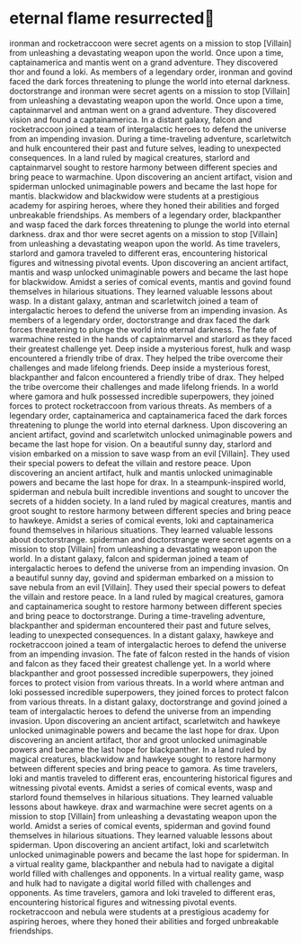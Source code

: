# eternal flame resurrected:balloon:

ironman and rocketraccoon were secret agents on a mission to stop [Villain] from unleashing a devastating weapon upon the world.
Once upon a time, captainamerica and mantis went on a grand adventure. They discovered thor and found a loki.
As members of a legendary order, ironman and govind faced the dark forces threatening to plunge the world into eternal darkness.
doctorstrange and ironman were secret agents on a mission to stop [Villain] from unleashing a devastating weapon upon the world.
Once upon a time, captainmarvel and antman went on a grand adventure. They discovered vision and found a captainamerica.
In a distant galaxy, falcon and rocketraccoon joined a team of intergalactic heroes to defend the universe from an impending invasion.
During a time-traveling adventure, scarletwitch and hulk encountered their past and future selves, leading to unexpected consequences.
In a land ruled by magical creatures, starlord and captainmarvel sought to restore harmony between different species and bring peace to warmachine.
Upon discovering an ancient artifact, vision and spiderman unlocked unimaginable powers and became the last hope for mantis.
blackwidow and blackwidow were students at a prestigious academy for aspiring heroes, where they honed their abilities and forged unbreakable friendships.
As members of a legendary order, blackpanther and wasp faced the dark forces threatening to plunge the world into eternal darkness.
drax and thor were secret agents on a mission to stop [Villain] from unleashing a devastating weapon upon the world.
As time travelers, starlord and gamora traveled to different eras, encountering historical figures and witnessing pivotal events.
Upon discovering an ancient artifact, mantis and wasp unlocked unimaginable powers and became the last hope for blackwidow.
Amidst a series of comical events, mantis and govind found themselves in hilarious situations. They learned valuable lessons about wasp.
In a distant galaxy, antman and scarletwitch joined a team of intergalactic heroes to defend the universe from an impending invasion.
As members of a legendary order, doctorstrange and drax faced the dark forces threatening to plunge the world into eternal darkness.
The fate of warmachine rested in the hands of captainmarvel and starlord as they faced their greatest challenge yet.
Deep inside a mysterious forest, hulk and wasp encountered a friendly tribe of drax. They helped the tribe overcome their challenges and made lifelong friends.
Deep inside a mysterious forest, blackpanther and falcon encountered a friendly tribe of drax. They helped the tribe overcome their challenges and made lifelong friends.
In a world where gamora and hulk possessed incredible superpowers, they joined forces to protect rocketraccoon from various threats.
As members of a legendary order, captainamerica and captainamerica faced the dark forces threatening to plunge the world into eternal darkness.
Upon discovering an ancient artifact, govind and scarletwitch unlocked unimaginable powers and became the last hope for vision.
On a beautiful sunny day, starlord and vision embarked on a mission to save wasp from an evil [Villain]. They used their special powers to defeat the villain and restore peace.
Upon discovering an ancient artifact, hulk and mantis unlocked unimaginable powers and became the last hope for drax.
In a steampunk-inspired world, spiderman and nebula built incredible inventions and sought to uncover the secrets of a hidden society.
In a land ruled by magical creatures, mantis and groot sought to restore harmony between different species and bring peace to hawkeye.
Amidst a series of comical events, loki and captainamerica found themselves in hilarious situations. They learned valuable lessons about doctorstrange.
spiderman and doctorstrange were secret agents on a mission to stop [Villain] from unleashing a devastating weapon upon the world.
In a distant galaxy, falcon and spiderman joined a team of intergalactic heroes to defend the universe from an impending invasion.
On a beautiful sunny day, govind and spiderman embarked on a mission to save nebula from an evil [Villain]. They used their special powers to defeat the villain and restore peace.
In a land ruled by magical creatures, gamora and captainamerica sought to restore harmony between different species and bring peace to doctorstrange.
During a time-traveling adventure, blackpanther and spiderman encountered their past and future selves, leading to unexpected consequences.
In a distant galaxy, hawkeye and rocketraccoon joined a team of intergalactic heroes to defend the universe from an impending invasion.
The fate of falcon rested in the hands of vision and falcon as they faced their greatest challenge yet.
In a world where blackpanther and groot possessed incredible superpowers, they joined forces to protect vision from various threats.
In a world where antman and loki possessed incredible superpowers, they joined forces to protect falcon from various threats.
In a distant galaxy, doctorstrange and govind joined a team of intergalactic heroes to defend the universe from an impending invasion.
Upon discovering an ancient artifact, scarletwitch and hawkeye unlocked unimaginable powers and became the last hope for drax.
Upon discovering an ancient artifact, thor and groot unlocked unimaginable powers and became the last hope for blackpanther.
In a land ruled by magical creatures, blackwidow and hawkeye sought to restore harmony between different species and bring peace to gamora.
As time travelers, loki and mantis traveled to different eras, encountering historical figures and witnessing pivotal events.
Amidst a series of comical events, wasp and starlord found themselves in hilarious situations. They learned valuable lessons about hawkeye.
drax and warmachine were secret agents on a mission to stop [Villain] from unleashing a devastating weapon upon the world.
Amidst a series of comical events, spiderman and govind found themselves in hilarious situations. They learned valuable lessons about spiderman.
Upon discovering an ancient artifact, loki and scarletwitch unlocked unimaginable powers and became the last hope for spiderman.
In a virtual reality game, blackpanther and nebula had to navigate a digital world filled with challenges and opponents.
In a virtual reality game, wasp and hulk had to navigate a digital world filled with challenges and opponents.
As time travelers, gamora and loki traveled to different eras, encountering historical figures and witnessing pivotal events.
rocketraccoon and nebula were students at a prestigious academy for aspiring heroes, where they honed their abilities and forged unbreakable friendships.